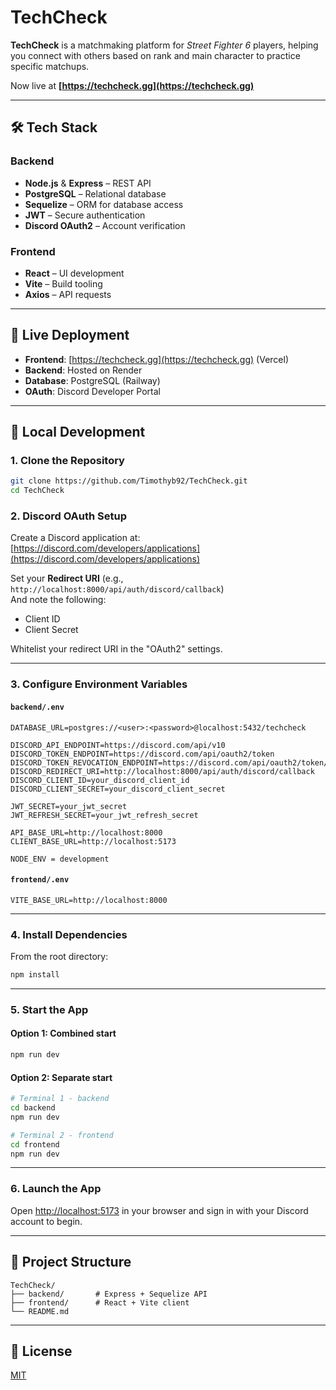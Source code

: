 # TechCheck

**TechCheck** is a matchmaking platform for _Street Fighter 6_ players, helping you connect with others based on rank and main character to practice specific matchups.

Now live at **[https://techcheck.gg](https://techcheck.gg)**

---

## 🛠 Tech Stack

### Backend

- **Node.js** & **Express** – REST API
- **PostgreSQL** – Relational database
- **Sequelize** – ORM for database access
- **JWT** – Secure authentication
- **Discord OAuth2** – Account verification

### Frontend

- **React** – UI development
- **Vite** – Build tooling
- **Axios** – API requests

---

## 🚀 Live Deployment

- **Frontend**: [https://techcheck.gg](https://techcheck.gg) (Vercel)
- **Backend**: Hosted on Render
- **Database**: PostgreSQL (Railway)
- **OAuth**: Discord Developer Portal

---

## 🧪 Local Development

### 1. Clone the Repository

```bash
git clone https://github.com/Timothyb92/TechCheck.git
cd TechCheck
```

### 2. Discord OAuth Setup

Create a Discord application at:  
[https://discord.com/developers/applications](https://discord.com/developers/applications)

Set your **Redirect URI** (e.g., `http://localhost:8000/api/auth/discord/callback`)  
And note the following:

- Client ID
- Client Secret

Whitelist your redirect URI in the "OAuth2" settings.

---

### 3. Configure Environment Variables

#### `backend/.env`

```env
DATABASE_URL=postgres://<user>:<password>@localhost:5432/techcheck

DISCORD_API_ENDPOINT=https://discord.com/api/v10
DISCORD_TOKEN_ENDPOINT=https://discord.com/api/oauth2/token
DISCORD_TOKEN_REVOCATION_ENDPOINT=https://discord.com/api/oauth2/token/revoke
DISCORD_REDIRECT_URI=http://localhost:8000/api/auth/discord/callback
DISCORD_CLIENT_ID=your_discord_client_id
DISCORD_CLIENT_SECRET=your_discord_client_secret

JWT_SECRET=your_jwt_secret
JWT_REFRESH_SECRET=your_jwt_refresh_secret

API_BASE_URL=http://localhost:8000
CLIENT_BASE_URL=http://localhost:5173

NODE_ENV = development
```

#### `frontend/.env`

```env
VITE_BASE_URL=http://localhost:8000
```

---

### 4. Install Dependencies

From the root directory:

```bash
npm install
```

---

### 5. Start the App

#### Option 1: Combined start

```bash
npm run dev
```

#### Option 2: Separate start

```bash
# Terminal 1 - backend
cd backend
npm run dev

# Terminal 2 - frontend
cd frontend
npm run dev
```

---

### 6. Launch the App

Open [http://localhost:5173](http://localhost:5173) in your browser and sign in with your Discord account to begin.

---

## 📁 Project Structure

```
TechCheck/
├── backend/       # Express + Sequelize API
├── frontend/      # React + Vite client
└── README.md
```

---

## 📄 License

[MIT](LICENSE)
